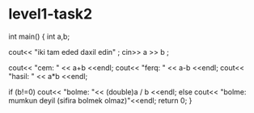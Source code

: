 # level1-task2
int main() {
  int a,b;
  
  cout<< "iki tam eded daxil edin" ;
  cin>> a >> b ;
  
  cout<< "cem: " << a+b <<endl;
  cout<< "ferq: " << a-b <<endl;
  cout<< "hasil: " << a*b <<endl;
  
  if (b!=0)
    cout<< "bolme: "<< (double)a / b <<endl;
  else
    cout<< "bolme: mumkun deyil (sifira bolmek olmaz)"<<endl; 
return 0;
}
